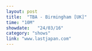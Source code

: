 ```yaml
---
layout: post
title:  "TBA - Birmingham [UK]"
time: "10M"
showdate:   "24/03/16"
category: "shows"
link: "www.lastjapan.com"
---
```

